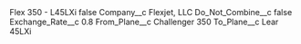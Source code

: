 <?xml version="1.0" encoding="UTF-8"?>
<CustomMetadata xmlns="http://soap.sforce.com/2006/04/metadata" xmlns:xsi="http://www.w3.org/2001/XMLSchema-instance" xmlns:xsd="http://www.w3.org/2001/XMLSchema">
    <label>Flex 350 - L45LXi</label>
    <protected>false</protected>
    <values>
        <field>Company__c</field>
        <value xsi:type="xsd:string">Flexjet, LLC</value>
    </values>
    <values>
        <field>Do_Not_Combine__c</field>
        <value xsi:type="xsd:boolean">false</value>
    </values>
    <values>
        <field>Exchange_Rate__c</field>
        <value xsi:type="xsd:double">0.8</value>
    </values>
    <values>
        <field>From_Plane__c</field>
        <value xsi:type="xsd:string">Challenger 350</value>
    </values>
    <values>
        <field>To_Plane__c</field>
        <value xsi:type="xsd:string">Lear 45LXi</value>
    </values>
</CustomMetadata>
